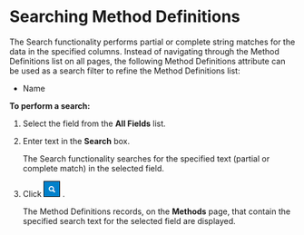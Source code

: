 ﻿---
sidebar_position: 2
---

# Searching Method Definitions

<head>
  <meta name="guidename" content="API Management"/>
  <meta name="context" content="GUID-5468d83f-c402-4773-b3f2-8141b21961b2"/>
</head>

The Search functionality performs partial or complete string matches for the data in the specified columns. Instead of navigating through the Method Definitions list on all pages, the following Method Definitions attribute can be used as a search filter to refine the Method Definitions list: 

- Name 

**To perform a search:**

1. Select the field from the **All Fields** list. 

2. Enter text in the **Search** box. 

   The Search functionality searches for the specified text (partial or complete match) in the selected field. 

3. Click ![](../../../Images/search.jpg) . 

   The Method Definitions records, on the **Methods** page, that contain the specified search text for the selected field are displayed. 
